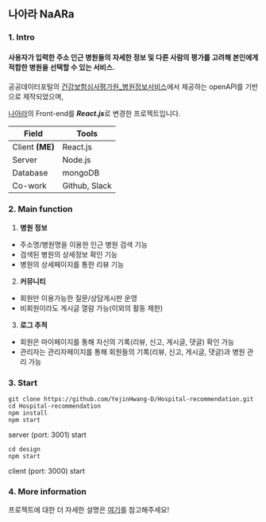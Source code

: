 ## 나아라 NaARa

### 1. Intro
 #### 사용자가 입력한 주소 인근 병원들의 자세한 정보 및 다른 사람의 평가를 고려해 본인에게 적합한 병원을 선택할 수 있는 서비스.
 
 공공데이터포털의 [건강보험심사평가원_병원정보서비스](https://www.data.go.kr/data/15001698/openapi.do)에서 제공하는 openAPI를 기반으로 제작되었으며, 
 
 [나아라](https://github.com/kmi0817/NaARa)의 Front-end를 ***React.js***로 변경한 프로젝트입니다.

Field | Tools
--- | ---
Client **(ME)** | React.js
Server | Node.js
Database | mongoDB
Co-work | Github, Slack


### 2. Main function
1) **병원 정보**
* 주소명/병원명을 이용한 인근 병원 검색 기능
* 검색된 병원의 상세정보 확인 기능
* 병원의 상세페이지를 통한 리뷰 기능

2) **커뮤니티**
* 회원만 이용가능한 질문/상담게시판 운영
* 비회원이라도 게시글 열람 가능(이외의 활동 제한)

3) **로그 추적**
* 회원은 마이페이지를 통해 자신의 기록(리뷰, 신고, 게시글, 댓글) 확인 가능
* 관리자는 관리자페이지를 통해 회원들의 기록(리뷰, 신고, 게시글, 댓글)과 병원 관리 가능


### 3. Start
```shell
git clone https://github.com/YejinHwang-D/Hospital-recommendation.git
cd Hospital-recommendation
npm install
npm start
```
server (port: 3001) start
```shell
cd design
npm start
```
client (port: 3000) start

### 4. More information
프로젝트에 대한 더 자세한 설명은 [여기](https://rattle-show-e64.notion.site/0ff7f503634f48cf99b0282788516a2f)를 참고해주세요!
